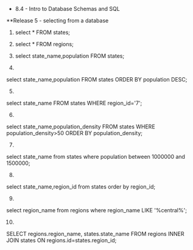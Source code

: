 * 8.4 - Intro to Database Schemas and SQL

**Release 5 - selecting from a database

1. select * FROM states;
2. select * FROM regions;
3. select state_name,population FROM states;

4.
select state_name,population
FROM states
ORDER BY population DESC;

5.
select state_name FROM states WHERE region_id='7';

6.
select state_name,population_density
FROM states
WHERE population_density>50
ORDER BY population_density;

7.
select state_name
from states
where population between 1000000 and 1500000;

8.
select state_name,region_id
from states
order by region_id;

9.
select region_name
from regions
where region_name LIKE '%central%';

10.
SELECT regions.region_name, states.state_name
FROM regions
INNER JOIN states
ON regions.id=states.region_id;